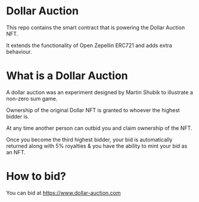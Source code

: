 # Dollar Auction

This repo contains the smart contract that is powering the Dollar Auction NFT.

It extends the functionality of Open Zepellin ERC721 and adds extra behaviour.

# What is a Dollar Auction

A dollar auction was an experiment designed by Martin Shubik to illustrate a non-zero sum game.

Ownership of the original Dollar NFT is granted to whoever the highest bidder is.

At any time another person can outbid you and claim ownership of the NFT.

Once you become the third highest bidder, your bid is automatically returned along with 5% royalties & you have the ability to mint your bid as an NFT.

# How to bid?

You can bid at https://www.dollar-auction.com
